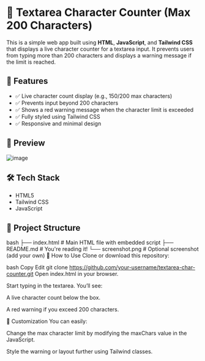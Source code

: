 # 📝 Textarea Character Counter (Max 200 Characters)

This is a simple web app built using **HTML**, **JavaScript**, and **Tailwind CSS** that displays a live character counter for a textarea input. It prevents users from typing more than 200 characters and displays a warning message if the limit is reached.

## 🚀 Features

- ✅ Live character count display (e.g., 150/200 max characters)
- ✅ Prevents input beyond 200 characters
- ✅ Shows a red warning message when the character limit is exceeded
- ✅ Fully styled using Tailwind CSS
- ✅ Responsive and minimal design

## 📸 Preview

![image](https://github.com/user-attachments/assets/066cf289-ab9b-4699-ad8a-79028a086137)


## 🛠️ Tech Stack

- HTML5
- Tailwind CSS
- JavaScript

## 📂 Project Structure
bash
├── index.html        # Main HTML file with embedded script
├── README.md         # You're reading it!
└── screenshot.png    # Optional screenshot (add your own)
🧪 How to Use
Clone or download this repository:

bash
Copy
Edit
git clone https://github.com/your-username/textarea-char-counter.git
Open index.html in your browser.

Start typing in the textarea. You’ll see:

A live character count below the box.

A red warning if you exceed 200 characters.

🎨 Customization
You can easily:

Change the max character limit by modifying the maxChars value in the JavaScript.

Style the warning or layout further using Tailwind classes.
